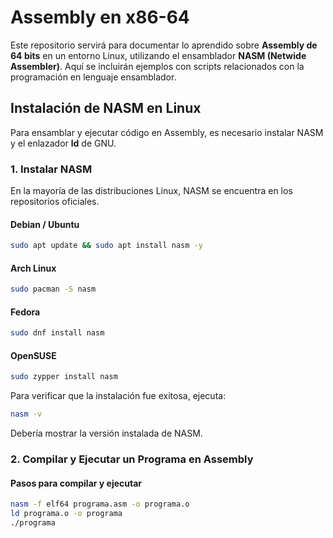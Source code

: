 # Assembly en x86-64

Este repositorio servirá para documentar lo aprendido sobre **Assembly de 64 bits** en un entorno Linux, utilizando el ensamblador **NASM (Netwide Assembler)**. Aquí se incluirán ejemplos con scripts relacionados con la programación en lenguaje ensamblador.

## Instalación de NASM en Linux

Para ensamblar y ejecutar código en Assembly, es necesario instalar NASM y el enlazador **ld** de GNU.

### **1. Instalar NASM**
En la mayoría de las distribuciones Linux, NASM se encuentra en los repositorios oficiales.

#### **Debian / Ubuntu**
```bash
sudo apt update && sudo apt install nasm -y
```

#### **Arch Linux**
```bash
sudo pacman -S nasm
```

#### **Fedora**
```bash
sudo dnf install nasm
```

#### **OpenSUSE**
```bash
sudo zypper install nasm
```

Para verificar que la instalación fue exitosa, ejecuta:
```bash
nasm -v
```
Debería mostrar la versión instalada de NASM.

### **2. Compilar y Ejecutar un Programa en Assembly**

#### **Pasos para compilar y ejecutar**
```bash
nasm -f elf64 programa.asm -o programa.o
ld programa.o -o programa
./programa
```
